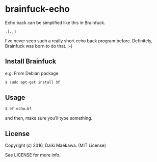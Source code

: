 # brainfuck-echo

Echo back can be simplified like this in Brainfuck.

```
,[.,]
```

I've never seen such a really short echo back program before. Definitely, Brainfuck was born to do that. ;-)

## Install Brainfuck

e.g. From Debian package

```sh
$ sudo apt-get install bf
```

## Usage

```sh
$ bf echo.bf
```

and then, make sure you'll type something.

## License

Copyright (c) 2016, Daiki Maekawa. (MIT License)

See LICENSE for more info.
